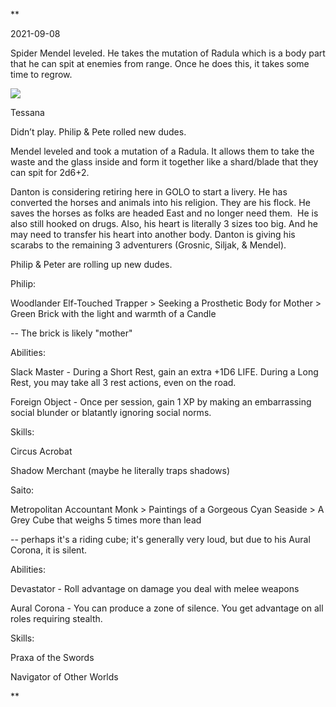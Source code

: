 **

2021-09-08

  
  

Spider Mendel leveled. He takes the mutation of Radula which is a body part that he can spit at enemies from range. Once he does this, it takes some time to regrow. 

![](https://lh4.googleusercontent.com/qScuXY35ZxY_7RIJjVvctyWPSI3TIPZQ4N_ycnNpfh-HkV_Xzb5R_1OjDtuQjRKCgFwa3Oz1bAO0m96_PA31ZwYBHmet9EJGq7jEpsuYCAkY3-HjvV0EwL8D8znxR2I7U0KsLnXIfwC944gesQ)

Tessana

  

Didn’t play. Philip & Pete rolled new dudes.

  

Mendel leveled and took a mutation of a Radula. It allows them to take the waste and the glass inside and form it together like a shard/blade that they can spit for 2d6+2.

  

Danton is considering retiring here in GOLO to start a livery. He has converted the horses and animals into his religion. They are his flock. He saves the horses as folks are headed East and no longer need them.  He is also still hooked on drugs. Also, his heart is literally 3 sizes too big. And he may need to transfer his heart into another body. Danton is giving his scarabs to the remaining 3 adventurers (Grosnic, Siljak, & Mendel).

  

Philip & Peter are rolling up new dudes.

  

Philip:

Woodlander Elf-Touched Trapper > Seeking a Prosthetic Body for Mother > Green Brick with the light and warmth of a Candle

-- The brick is likely "mother"

Abilities:

Slack Master - During a Short Rest, gain an extra +1D6 LIFE. During a Long Rest, you may take all 3 rest actions, even on the road.

Foreign Object - Once per session, gain 1 XP by making an embarrassing social blunder or blatantly ignoring social norms.

Skills:

Circus Acrobat

Shadow Merchant (maybe he literally traps shadows)

  

Saito:

Metropolitan Accountant Monk > Paintings of a Gorgeous Cyan Seaside > A Grey Cube that weighs 5 times more than lead

-- perhaps it's a riding cube; it's generally very loud, but due to his Aural Corona, it is silent.

Abilities:

Devastator - Roll advantage on damage you deal with melee weapons

Aural Corona - You can produce a zone of silence. You get advantage on all roles requiring stealth.

Skills:

Praxa of the Swords

Navigator of Other Worlds

**